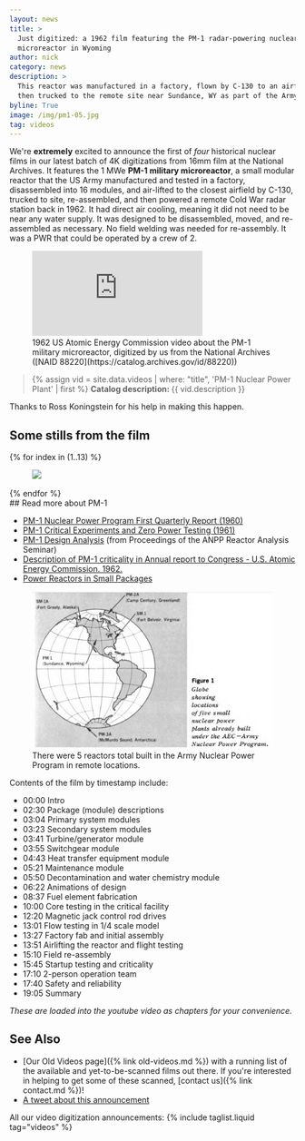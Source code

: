 ```yaml
---
layout: news
title: >
  Just digitized: a 1962 film featuring the PM-1 radar-powering nuclear 
  microreactor in Wyoming
author: nick
category: news
description: >
  This reactor was manufactured in a factory, flown by C-130 to an airfield, and
  then trucked to the remote site near Sundance, WY as part of the Army Nuclear Power Program.
byline: True
image: /img/pm1-05.jpg
tag: videos
---
```


<div class="row">
<div class="col-md-8" markdown="1">

We're **extremely** excited to announce the first of _four_ historical nuclear
films in our latest batch of 4K digitizations from 16mm film at the National
Archives. It features the 1 MWe **PM-1 military microreactor**, a small modular
reactor that the US Army manufactured and tested in a factory, disassembled into
16 modules, and air-lifted to the closest airfield by C-130, trucked to site,
re-assembled, and then powered a remote Cold War radar station back in 1962. It
had direct air cooling, meaning it did not need to be near any water supply. It
was designed to be disassembled, moved, and re-assembled as necessary. No field
welding was needed for re-assembly. It was a PWR that could be operated by a
crew of 2.

<figure>
<div class="ratio ratio-16x9">
<iframe
src="https://www.youtube.com/embed/T9S1P54n1FA" title="PM-1 Nuclear Power Plant" 
frameborder="0" allow="accelerometer; autoplay; clipboard-write;
encrypted-media; gyroscope; picture-in-picture; web-share"
allowfullscreen></iframe>
</div>
<figcaption markdown="1">1962 US Atomic Energy Commission video about the PM-1
military microreactor, digitized by us from the National Archives ([NAID
88220](https://catalog.archives.gov/id/88220))
</figcaption>
</figure>

<blockquote class="blockquote">
{% assign vid = site.data.videos | where: "title", 'PM-1 Nuclear Power Plant' | first %}
<b>Catalog description: </b> {{ vid.description }}
</blockquote>

Thanks to Ross Koningstein for his help in making this happen.

</div></div>

<div class="row">
<div class="col-md-12" markdown="1">

## Some stills from the film

<div class="row">
 {% for index in (1..13) %} 
  <div class="col col-xl-4 col-lg-6 col-md-8 col-sm-12 col-12 p-0">
    <figure class="figure">
      <a
        href="/img/pm1-{{index| prepend: '00' | slice: -2, 2 }}.jpg"
      >
        <img
          src="/img/pm1-{{index | prepend: '00' | slice: -2, 2 }}.jpg"
          class="img-fluid"
        />
      </a>
    </figure>
  </div>
 {% endfor %}
  </div>
</div>
</div>

<div class="row">
<div class="col-md-8" markdown="1">
## Read more about PM-1

- [PM-1 Nuclear Power Program First Quarterly Report (1960)](https://babel.hathitrust.org/cgi/pt?id=mdp.39015094994988&view=1up&seq=3)
- [PM-1 Critical Experiments and Zero Power Testing (1961)](https://babel.hathitrust.org/cgi/pt?id=mdp.39015094994996&view=1up&seq=3)
- [PM-1 Design Analysis](https://babel.hathitrust.org/cgi/pt?id=umn.31951d03914092j&view=1up&seq=37)
  (from Proceedings of the ANPP Reactor Analysis Seminar)
- [Description of PM-1 criticality in Annual report to Congress - U.S. Atomic Energy Commission. 1962.](https://babel.hathitrust.org/cgi/pt?id=mdp.39015001309411&view=1up&seq=363)
- [Power Reactors in Small Packages](https://babel.hathitrust.org/cgi/pt?id=uc1.a0003433729&view=1up&seq=1)

<figure class="figure">
  <a
    href="/img/anpp-map.jpg"
  >
    <img
      src="/img/anpp-map.jpg"
      class="img-fluid"
    />
  </a>
  <figcaption>There were 5 reactors total built in the Army Nuclear Power Program in remote locations.</figcaption>
</figure>

Contents of the film by timestamp include:

- 00:00 Intro
- 02:30 Package (module) descriptions
- 03:04 Primary system modules
- 03:23 Secondary system modules
- 03:41 Turbine/generator module
- 03:55 Switchgear module
- 04:43 Heat transfer equipment module
- 05:21 Maintenance module
- 05:50 Decontamination and water chemistry module
- 06:22 Animations of design
- 08:37 Fuel element fabrication
- 10:00 Core testing in the critical facility
- 12:20 Magnetic jack control rod drives
- 13:01 Flow testing in 1/4 scale model
- 13:27 Factory fab and initial assembly
- 13:51 Airlifting the reactor and flight testing
- 15:10 Field re-assembly
- 15:45 Startup testing and criticality
- 17:10 2-person operation team
- 17:40 Safety and reliability
- 19:05 Summary

_These are loaded into the youtube video as chapters for your convenience._

## See Also

- [Our Old Videos page]({% link old-videos.md %}) with a running list of the available and yet-to-be-scanned films
  out there. If you're interested in helping to get some of these scanned, [contact us]({% link contact.md %})!
- [A tweet about this announcement](https://twitter.com/whatisnuclear/status/1675950732175118336)

All our video digitization announcements:
{% include taglist.liquid tag="videos" %}

</div></div>
